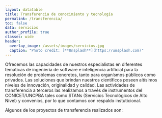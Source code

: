```yaml
---
layout: datatable
title: Transferencia de conocimiento y tecnología 
permalink: /transferencia/
toc: false
data: servicios
author_profile: true
classes: wide
header:
  overlay_image: /assets/images/servicios.jpg
  caption: "Photo credit: [**Unsplash**](https://unsplash.com)"
---
```


Ofrecemos las capacidades de nuestros especialistas en diferentes temáticas de ingeniería de software e inteligencia artificial para la resolución de problemas concretos, tanto para organísmos públicos como privados. Las soluciones que brindan nuestros científicos poseen altísimos niveles de innovación, originalidad y calidad. Las actividades de transferencia a terceros las realizamos a través de instrumentos del CONICET/UNCPBA tales como STANs (Servicios Tecnológicos de Alto Nivel) y convenios, por lo que contamos con respaldo instuticional. 

Algunos de los proyectos de transferencia realizados son:

